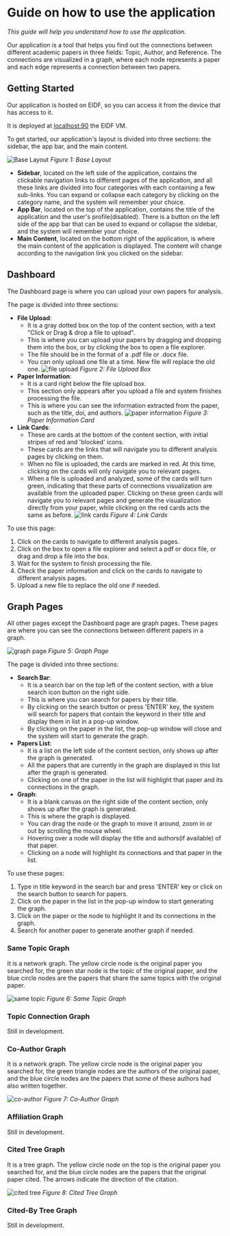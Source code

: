 # Guide on how to use the application

*This guide will help you understand how to use the application.*

Our application is a tool that helps you find out the connections between different academic papers in three fields: 
Topic, Author, and Reference. The connections are visualized in a graph, where each node represents a paper and each
edge represents a connection between two papers.

## Getting Started
Our application is hosted on EIDF, so you can access it from the device that has access to it.

It is deployed at [localhost:90](http://localhost:90) the EIDF VM.

To get started, our application's layout is divided into three sections: the sidebar, the app bar, and the main content.

![Base Layout](../Image/base-layout.png)
*Figure 1: Base Layout*

- **Sidebar**, located on the left side of the application, contains the clickable navigation links to different pages
of the application, and all these links are divided into four categories with each containing a few sub-links. You can 
expand or collapse each category by clicking on the category name, and the system will remember your choice.
- **App Bar**, located on the top of the application, contains the title of the application and the user's
profile(disabled). There is a button on the left side
of the app bar that can be used to expand or collapse the sidebar, and the system will remember your choice.
- **Main Content**, located on the bottom right of the application, is where the main content of the application is displayed. The content will change according to the navigation link you clicked on the sidebar.

## Dashboard
The Dashboard page is where you can upload your own papers for analysis.

The page is divided into three sections:
- **File Upload**: 
  - It is a gray dotted box on the top of the content section, with a text "Click or Drag & drop a file to upload".
  - This is where you can upload your papers by dragging and dropping them into the box, or by clicking the box to open
a file explorer.
  - The file should be in the format of a .pdf file or .docx file.
  - You can only upload one file at a time. New file will replace the old one.
    ![file upload](../Image/file-upload.png)
    *Figure 2: File Upload Box*
- **Paper Information**: 
  - It is a card right below the file upload box.
  - This section only appears after you upload a file and system finishes processing the file.
  - This is where you can see the information extracted from the paper, such as the title, doi, and authors.
    ![paper information](../Image/paper-information.png)
    *Figure 3: Paper Information Card*
- **Link Cards**: 
  - These are cards at the bottom of the content section, with initial stripes of red and 'blocked' icons.
  - These cards are the links that will navigate you to different analysis pages by clicking on them.
  - When no file is uploaded, the cards are marked in red. At this time, clicking on the cards will only navigate you
to relevant pages.
  - When a file is uploaded and analyzed, some of the cards will turn green, indicating that these parts of connections
visualization are available from the uploaded paper. Clicking on these green cards will navigate you to relevant
pages and generate the visualization directly from your paper, while clicking on the red cards acts the same as before.
    ![link cards](../Image/link-cards.png)
    *Figure 4: Link Cards*

To use this page:
1. Click on the cards to navigate to different analysis pages.
2. Click on the box to open a file explorer and select a pdf or docx file, or drag and drop a file into the box.
3. Wait for the system to finish processing the file.
4. Check the paper information and click on the cards to navigate to different analysis pages.
5. Upload a new file to replace the old one if needed.

## Graph Pages
All other pages except the Dashboard page are graph pages. These pages are where you can see the connections between
different papers in a graph.

![graph page](../Image/graph-page.png)
*Figure 5: Graph Page*

The page is divided into three sections:
- **Search Bar**: 
  - It is a search bar on the top left of the content section, with a blue search icon button on the right side.
  - This is where you can search for papers by their title.
  - By clicking on the search button or press 'ENTER' key, the system will search for papers that contain the keyword
in their title and display them in list in a pop-up window.
  - By clicking on the paper in the list, the pop-up window will close and the system will start to generate the graph.
- **Papers List**: 
  - It is a list on the left side of the content section, only shows up after the graph is generated. 
  - All the papers that are currently in the graph are displayed in this list after the graph is generated.
  - Clicking on one of the paper in the list will highlight that paper and its connections in the graph.
- **Graph**: 
  - It is a blank canvas on the right side of the content section, only shows up after the graph is generated.
  - This is where the graph is displayed.
  - You can drag the node or the graph to move it around, zoom in or out by scrolling the mouse wheel.
  - Hovering over a node will display the title and authors(if available) of that paper.
  - Clicking on a node will highlight its connections and that paper in the list.

To use these pages:
1. Type in title keyword in the search bar and press 'ENTER' key or click on the search button to search for papers.
2. Click on the paper in the list in the pop-up window to start generating the graph.
3. Click on the paper or the node to highlight it and its connections in the graph.
4. Search for another paper to generate another graph if needed.

### Same Topic Graph
It is a network graph. The yellow circle node is the original paper you searched for, the green star node is the topic
of the original paper, and the blue circle nodes are the papers that share the same topics with the original paper.

![same topic](../Image/same-topic.png)
*Figure 6: Same Topic Graph*

### Topic Connection Graph
Still in development.

### Co-Author Graph
It is a network graph. The yellow circle node is the original paper you searched for, the green triangle nodes are the
authors of the original paper, and the blue circle nodes are the papers that some of these authors had also written
together.

![co-author](../Image/co-author.png)
*Figure 7: Co-Author Graph*

### Affiliation Graph
Still in development.

### Cited Tree Graph
It is a tree graph. The yellow circle node on the top is the original paper you searched for, and the blue circle nodes
are the papers that the original paper cited. The arrows indicate the direction of the citation.

![cited tree](../Image/cited-tree.png)
*Figure 8: Cited Tree Graph*

### Cited-By Tree Graph
Still in development.


